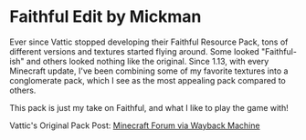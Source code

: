 # Faithful Edit by Mickman
Ever since Vattic stopped developing their Faithful Resource Pack, tons of different versions and textures started flying around. Some looked "Faithful-ish" and others looked nothing like the original. Since 1.13, with every Minecraft update, I've been combining some of my favorite textures into a conglomerate pack, which I see as the most appealing pack compared to others.

This pack is just my take on Faithful, and what I like to play the game with!

Vattic's Original Pack Post: [Minecraft Forum via Wayback Machine](https://web.archive.org/web/20150607220656/http://www.minecraftforum.net:80/forums/mapping-and-modding/resource-packs/1223254-faithful-32x32-pack-update-red-cat-clay-1-8)
